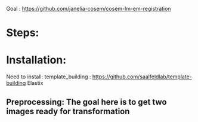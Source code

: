 Goal : https://github.com/janelia-cosem/cosem-lm-em-registration
# Steps: 
# Installation: 
Need to install:
template_building : https://github.com/saalfeldlab/template-building
Elastix
## Preprocessing: The goal here is to get two images ready for transformation

